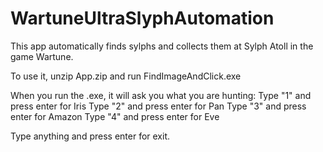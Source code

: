 # WartuneUltraSlyphAutomation
This app automatically finds sylphs and collects them at Sylph Atoll in the game Wartune.

To use it, unzip App.zip and run FindImageAndClick.exe

When you run the .exe, it will ask you what you are hunting:
Type "1" and press enter for Iris
Type "2" and press enter for Pan
Type "3" and press enter for Amazon
Type "4" and press enter for Eve

Type anything and press enter for exit.
